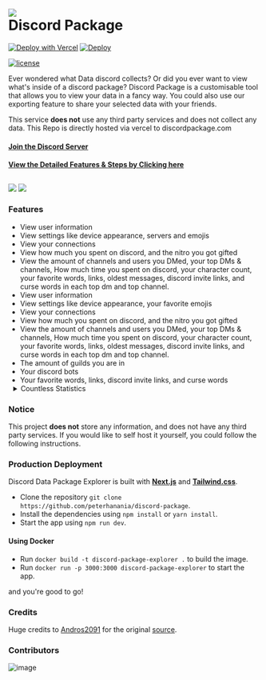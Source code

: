 <h1 align="left">
 <br>
  <a href="https://github.com/peterhanania"><img src="https://i.imgur.com/JXomrnb.png"></a>
  <br>
  Discord Package
  <br>
</h1>

<div align=left>

<a>[![Deploy with Vercel](https://vercel.com/button)](https://vercel.com/new/clone?repository-url=https://github.com/peterhanania/Discord-Package)</a>
<a>
[![Deploy](https://www.herokucdn.com/deploy/button.svg)](https://heroku.com/deploy?template=https://github.com/peterhanania/discord-package)</a>

<a href="https://github.com/peterhanania/discord-package/blob/main/LICENSE.md">
<img src="https://img.shields.io/badge/license-GPL-blue" alt="license">
</a>

</div>

Ever wondered what Data discord collects? Or did you ever want to view what's inside of a discord package? Discord Package is a customisable tool that allows you to view your data in a fancy way. You could also use our exporting feature to share your selected data with your friends.

This service **does not** use any third party services and does not collect any data. This Repo is directly hosted via vercel to discordpackage.com

#### [Join the Discord Server](https://discord.com/invite/W2zPcgG9F5)

#### [View the Detailed Features & Steps by Clicking here](features.md)

##

<Image src="https://i.imgur.com/MKWRWQo.png" />
<Image src="https://i.imgur.com/gkz1cZc.png" />

### Features

<ul>
<li>View user information</li><li>View settings like device appearance, servers and emojis</li><li>View your connections</li><li>View how much you spent on discord, and the nitro you got gifted</li><li>View the amount of channels and users you DMed, your top DMs & channels, How much time you spent on discord, your character count, your favorite words, links, oldest messages, discord invite links, and curse words in each top dm and top channel. </li>
<li>View user information</li><li>View settings like device appearance, your favorite emojis</li><li>View your connections</li><li>View how much you spent on discord, and the nitro you got gifted</li><li>View the amount of channels and users you DMed, your top DMs & channels, How much time you spent on discord, your character count, your favorite words, links, oldest messages, discord invite links, and curse words in each top dm and top channel. </li>
<li>The amount of guilds you are in</li>
<li>Your discord bots</li><li>Your favorite words, links, discord invite links, and curse words</li>
<details ><summary style="cursor: pointer; margin-left: -14px" >Countless Statistics</summary><li>Accepted Instant Invites</li>
<li>Updated Activities</li>
<li>Added Channel Recipients</li>
<li>Reactions Added</li>
<li>Crashed Apps</li>
<li>Closed Applications</li>
<li>Created Applications</li>
<li>Deleted Applications</li>
<li>Opened Apps</li>
<li>Abused Bots</li>
<li>Compromised Bot Tokens</li>
<li>Reported Calls</li>
<li>Served Captchas</li>
<li>Solved Captchas</li>
<li>Closed Change Logs</li>
<li>Opened Change Logs</li>
<li>Deleted Channels</li>
<li>Opened Channels</li>
<li>Updated Channel Permissions Overwrites</li>
<li>Updated Channels</li>
<li>Closed Tutorials</li>
<li>Copied Instant Invites</li>
<li>Created Channels</li>
<li>Created Emojis</li>
<li>Created Guilds</li>
<li>Opened Create Guild Modal</li>
<li>Created Instant Invites</li>
<li>Updated Custom Statuses</li>
<li>Completed Data Package Requests</li>
<li>Deleted Emojis</li>
<li>Deleted Guilds</li>
<li>Viewed Discord's Dev Portal</li>
<li>Viewed Direct Messages</li>
<li>Emails Opened</li>
<li>Sent Emails</li>
<li>Received External Dynamic Links</li>
<li>Viewed Friend Requests</li>
<li>Failed Friend Requests</li>
<li>Viewed Friends List</li>
<li>Copied Gift Codes</li>
<li>Created Gift Codes</li>
<li>Revoked Gift Codes</li>
<li>Sent Gift Codes</li>
<li>Added Bots</li>
<li>Viewed Guild Discovery</li>
<li>Clicked Guild Insights Settings CTA</li>
<li>Joined Guilds</li>
<li>Updated Guild Members</li>
<li>Updated Guild Roles</li>
<li>Viewed Guild Settings Discovery</li>
<li>Updated Guild Settings</li>
<li>Viewed Guilds</li>
<li>Clicked Inbox Channels</li>
<li>Opened Invite Apps</li>
<li>Opened Invites</li>
<li>Sent Invites</li>
<li>Viewed Invites</li>
<li>Joined Calls</li>
<li>Viewed Join Guild Modal</li>
<li>Joined Voice Channels</li>
<li>Toggled Keyboard Mode</li>
<li>Used Keyboard Shortcuts</li>
<li>Left Guilds</li>
<li>Left Voice Channels</li>
<li>Attempted Logins</li>
<li>Successful Logins</li>
<li>Viewed Member List</li>
<li>Updated Message Attachments</li>
<li>Edited Messages</li>
<li>Edited Messages using Up Arrow</li>
<li>Dismissed Modals</li>
<li>Detected new Login Locations</li>
<li>Clicked Notifications</li>
<li>Updated Notification Settings</li>
<li>Accepted OAuth2 Authorizations</li>
<li>Viewed OAuth2 Authorizations</li>
<li>Opened Modals</li>
<li>Opened Popouts</li>
<li>Requested Permissions</li>
<li>Messages Pinned</li>
<li>Viewed Promotions</li>
<li>Removed Reactions</li>
<li>Started Replies</li>
<li>Calls Rang</li>
<li>Failed Screensharing</li>
<li>Closed Searches</li>
<li>Opened Searches</li>
<li>Expanded Search Results</li>
<li>Changed Search Results Sort</li>
<li>Viewed Search Results</li>
<li>Started Searches</li>
<li>Sent Messages</li>
<li>Used Slash Commands</li>
<li>Started Calls</li>
<li>Canceled Subscriptions</li>
<li>Completed Transactions</li>
<li>Notes Updated</li>
<li>Updated User Settings</li>
<li>Updated User Accounts</li>
<li>Updated your Avatar</li>
<li>Updated User Phone Numbers</li>
<li>Ended Streams</li>
<li>Started Streams</li>
<li>Selected View As Roles</li>
<li>Disconnected From Voice</li>
<li>Created Webhooks</li>
<li>Deleted Webhooks</li></details>
</ul>

### Notice

This project **does not** store any information, and does not have any third party services. If you would like to self host it yourself, you could follow the following instructions.

### Production Deployment

Discord Data Package Explorer is built with **[Next.js](https://nextjs.org/)** and **[Tailwind.css](https://tailwindcss.com/)**.

- Clone the repository `git clone https://github.com/peterhanania/discord-package`.
- Install the dependencies using `npm install` or `yarn install`.
- Start the app using `npm run dev`.

#### Using Docker

- Run `docker build -t discord-package-explorer .` to build the image.
- Run `docker run -p 3000:3000 discord-package-explorer` to start the app.

and you're good to go!

### Credits

Huge credits to [Andros2091](https://github.com/Androz2091) for the original [source](https://github.com/Androz2091/discord-data-package-explorer).

### Contributors

![image](https://contrib.rocks/image?repo=peterhanania/Discord-Package)
